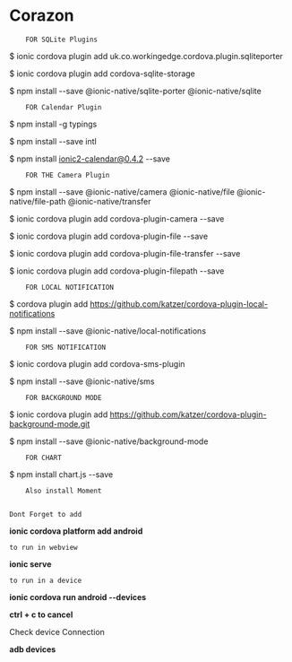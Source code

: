 # Corazon

		

		FOR SQLite Plugins

$ ionic cordova plugin add uk.co.workingedge.cordova.plugin.sqliteporter 

$ ionic cordova plugin add cordova-sqlite-storage 

$ npm install --save @ionic-native/sqlite-porter @ionic-native/sqlite 


		FOR Calendar Plugin

$ npm install -g typings

$ npm install --save intl

$ npm install ionic2-calendar@0.4.2 --save


		FOR THE Camera Plugin

$ npm install --save @ionic-native/camera @ionic-native/file @ionic-native/file-path @ionic-native/transfer

$ ionic cordova  plugin add cordova-plugin-camera --save

$ ionic cordova  plugin add cordova-plugin-file --save

$ ionic cordova  plugin add cordova-plugin-file-transfer --save

$ ionic cordova  plugin add cordova-plugin-filepath --save



		FOR LOCAL NOTIFICATION
$ cordova plugin add https://github.com/katzer/cordova-plugin-local-notifications

$ npm install --save @ionic-native/local-notifications



		FOR SMS NOTIFICATION

$ ionic cordova plugin add cordova-sms-plugin

$ npm install --save @ionic-native/sms



		FOR BACKGROUND MODE

$ ionic cordova plugin add https://github.com/katzer/cordova-plugin-background-mode.git

$ npm install --save @ionic-native/background-mode




		FOR CHART

$ npm install chart.js --save

		Also install Moment


	Dont Forget to add

**ionic cordova platform add android**

	to run in webview

**ionic serve**

	to run in a device

**ionic cordova run android --devices**

**ctrl + c to cancel**

Check device Connection

**adb devices**
